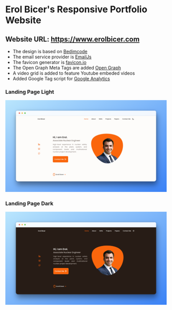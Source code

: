 # Erol Bicer's Responsive Portfolio Website
## Website URL: https://www.erolbicer.com

- The design is based on [Bedimcode](https://github.com/bedimcode)
- The email service provider is [EmailJs](https://www.emailjs.com/)
- The favicon generator is [favicon.io](https://favicon.io/favicon-generator/)
- The Open Graph Meta Tags are added [Open Graph](https://ogp.me/)
- A video grid is added to feature Youtube embeded videos
- Added Google Tag script for [Google Analytics](https://analytics.google.com)

### Landing Page Light

![preview img](./assets/snaps/light.png)

### Landing Page Dark

![preview img](./assets/snaps/dark.png)


